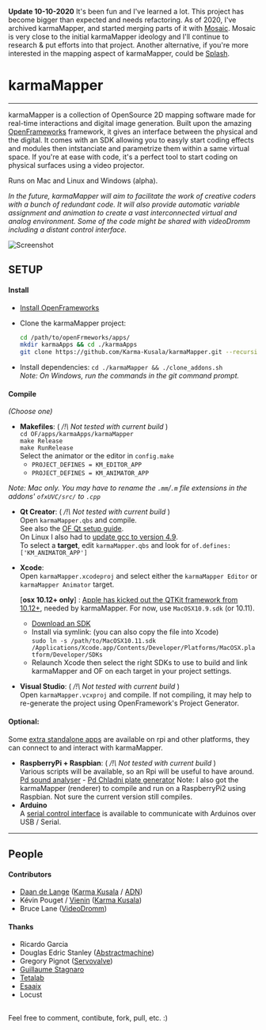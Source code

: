 **Update 10-10-2020**
It's been fun and I've learned a lot. This project has become bigger than expected and needs refactoring.
As of 2020, I've archived karmaMapper, and started merging parts of it with [Mosaic](https://github.com/d3cod3/Mosaic). Mosaic is very close to the initial karmaMapper ideology and I'll continue to research & put efforts into that project. Another alternative, if you're more interested in the mapping aspect of karmaMapper, could be [Splash](https://sat-metalab.gitlab.io/splash/).

# karmaMapper
________

karmaMapper is a collection of OpenSource 2D mapping software made for real-time interactions and digital image generation. Built upon the amazing [OpenFrameworks](http://www.openframeworks.cc/) framework, it gives an interface between the physical and the digital. It comes with an SDK allowing you to easyly start coding effects and modules then intstanciate and parametrize them within a same virtual space.
If you're at ease with code, it's a perfect tool to start coding on physical surfaces using a video projector.

Runs on Mac and Linux and Windows (alpha). 

_In the future, karmaMapper will aim to facilitate the work of creative coders with a bunch of redundant code. It will also provide automatic variable assignment and animation to create a vast interconnected virtual and analog environment. Some of the code might be shared with videoDromm including a distant control interface._

![Screenshot](https://raw.githubusercontent.com/Karma-Kusala/karmaMapper/master/karmaMapper-cover-GIF.gif)

## SETUP
#### Install
- [Install OpenFrameworks](http://openframeworks.cc/setup/)  
- Clone the karmaMapper project:  

	```bash
	cd /path/to/openFrmeworks/apps/  
	mkdir karmaApps && cd ./karmaApps  
	git clone https://github.com/Karma-Kusala/karmaMapper.git --recursive   
	```
- Install dependencies: `cd ./karmaMapper && ./clone_addons.sh`  
_Note: On Windows, run the commands in the git command prompt._

#### Compile
_(Choose one)_  

- **Makefiles**: ( _/!\ Not tested with current build_ )  
`cd OF/apps/karmaApps/karmaMapper`  
`make Release`  
`make RunRelease`   
Select the animator or the editor in `config.make`  
	- `PROJECT_DEFINES = KM_EDITOR_APP`
	- `PROJECT_DEFINES = KM_ANIMATOR_APP`  
	
 _Note: Mac only. You may have to rename the `.mm`/`.m` file extensions in the addons' `ofxUVC/src/` to `.cpp`_
  
- **Qt Creator**: ( _/!\ Not tested with current build_ )  
Open `karmaMapper.qbs` and compile.  
See also the [OF Qt setup guide](http://openframeworks.cc/setup/qtcreator/).  
On Linux I also had to [update gcc to version 4.9](http://askubuntu.com/questions/428198/getting-installing-gcc-g-4-9-on-ubuntu).  
To select a **target**, edit `karmaMapper.qbs` and look for `of.defines: ['KM_ANIMATOR_APP']`  

- **Xcode**:  
Open `karmaMapper.xcodeproj` and select either the `karmaMapper Editor` or `karmaMapper Animator` target.  

	[__osx 10.12+ only__] : [Apple has kicked out the QTKit framework from 10.12+](https://forum.openframeworks.cc/t/macos-10-12-sierra-xcode-8-quicktime-deprecation-workaround/24179), needed by karmaMapper. For now, use `MacOSX10.9.sdk` (or 10.11).  
	- [Download an SDK](https://github.com/phracker/MacOSX-SDKs/releases/tag/MacOSX10.11.sdk)  
	- Install via symlink: (you can also copy the file into Xcode)  
`sudo ln -s /path/to/MacOSX10.11.sdk /Applications/Xcode.app/Contents/Developer/Platforms/MacOSX.platform/Developer/SDKs`  
	- Relaunch Xcode then select the right SDKs to use to build and link karmaMapper and OF on each target in your project settings.

- **Visual Studio**: ( _/!\ Not tested with current build_ )  
Open `karmaMapper.vcxproj` and compile. If not compiling, it may help to re-generate the project using OpenFramework's Project Generator.

#### Optional:
Some [extra standalone apps](https://github.com/Karma-Kusala/karmaMapper/tree/master/utilities/) are available on rpi and other platforms, they can connect to and interact with karmaMapper.

- **RaspberryPi + Raspbian**: ( _/!\ Not tested with current build_ )  
Various scripts will be available, so an Rpi will be useful to have around.
[Pd sound analyser](https://github.com/Karma-Kusala/karmaMapper/tree/master/utilities/karmaSoundAnalyser) - [Pd Chladni plate generator](https://github.com/Karma-Kusala/karmaMapper/tree/master/utilities/chladni-plate-generator)
Note: I also got the karmaMapper (renderer) to compile and run on a RaspberryPi2 using Raspbian. Not sure the current version still compiles.
- **Arduino**  
A [serial control interface](https://github.com/Karma-Kusala/karmaMapper/tree/master/src/modules/serialController_v1) is available to communicate with Arduinos over USB / Serial.

____

## People
#### Contributors
- [Daan de Lange](http://daandelange.com/) ([Karma Kusala](http://karma-kusala.com/) / [ADN](http://artdistorsionsnumeriques.com/))
- Kévin Pouget / [Vienin](https://soundcloud.com/vienin) ([Karma Kusala](http://karma-kusala.com/))  
- Bruce Lane ([VideoDromm](https://github.com/brucelane))  

#### Thanks
 - Ricardo Garcia
 - Douglas Edric Stanley ([Abstractmachine](http://www.abstractmachine.net/))
 - Gregory Pignot ([Servovalve](http://www.servovalve.org/))
 - [Guillaume Stagnaro](http://stagnaro.net/)
 - [Tetalab](http://tetalab.org/)
 - [Esaaix](http://ecole-art-aix.fr/)
 - Locust

##  
Feel free to comment, contibute, fork, pull, etc. :)
